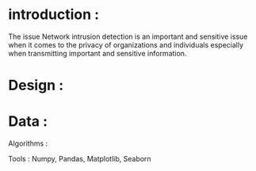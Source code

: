 
# introduction : 

The issue Network intrusion detection 
is an important and sensitive issue when it comes to the privacy of organizations and individuals
especially when transmitting important and sensitive information.

# Design : 


# Data : 


Algorithms : 



Tools : 
Numpy, Pandas, Matplotlib, Seaborn

